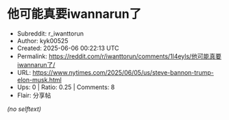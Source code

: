 # 他可能真要iwannarun了

- Subreddit: r_iwanttorun
- Author: kyk00525
- Created: 2025-06-06 00:22:13 UTC
- Permalink: https://reddit.com/r/iwanttorun/comments/1l4eyls/他可能真要iwannarun了/
- URL: https://www.nytimes.com/2025/06/05/us/steve-bannon-trump-elon-musk.html
- Ups: 0 | Ratio: 0.25 | Comments: 8
- Flair: 分享帖

_(no selftext)_
